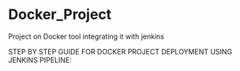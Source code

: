 # Docker_Project
Project on Docker tool integrating it with jenkins


STEP BY STEP GUIDE FOR DOCKER PROJECT DEPLOYMENT USING JENKINS PIPELINE:
